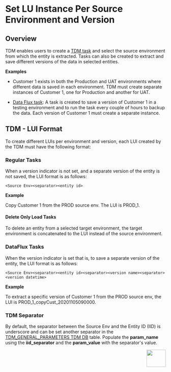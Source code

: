 # Set LU Instance Per Source Environment and Version

## Overview

TDM enables users to create a [TDM task](/articles/TDM/tdm_overview/02_tdm_glossary.md#task) and select the source environment from which the entity is extracted. Tasks can also be created to extract and save different versions of the data in selected entities.

**Examples**

- Customer 1 exists in both the Production and UAT environments where different data is saved in each environment. TDM must create separate instances of Customer 1, one for Production and another for UAT.

- [Data Flux task](/articles/TDM/tdm_overview/02_tdm_glossary.md#data-flux): A task is created to save a version of Customer 1 in a testing environment and to run the task every couple of hours to backup the data. Each version of Customer 1 must create a separate instance.

  

## TDM - LUI Format

To create different LUIs per environment and version, each LUI created by the TDM must have the following format: 

### Regular Tasks

When a version indicator is not set, and a separate version of the entity is not saved, the LUI format is as follows: 

```
<Source Env><separator><entity id>
```

 **Example**

Copy Customer 1 from the PROD source env. The LUI is PROD_1.

#### Delete Only Load Tasks

To delete an entity from a selected target environment, the target environment is concatenated to the LUI instead of the source environment.

### DataFlux Tasks

When the version indicator is set that is, to save a separate version of the entity, the LUI format is as follows: 

```
<Source Env><separator><entity id><separator><version name><separator><version datetime>
```

**Example**

To extract a specific version of Customer 1 from the PROD source env, the LUI is PROD_1_copyCust_20201105090000. 

### TDM Separator

By default, the separator between the Source Env and the Entity ID (IID) is underscore and can be set another separator in the [TDM_GENERAL_PARAMETERS TDM DB](/articles/TDM/tdm_architecture/02_tdm_database.md#tdm_general_parameters) table. Populate the **param_name** using the **iid_separator** and the **param_value** with the separator's value.   



[<img align="right" width="60" height="54" src="/articles/images/Next.png">](02_tdm_implementation_flow.md)

